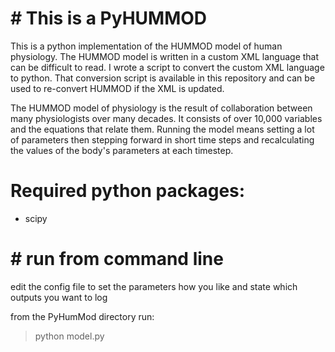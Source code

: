 # # This is a PyHUMMOD
This is a python implementation of the HUMMOD model of human physiology. The HUMMOD model is written in a custom XML language that can be difficult to read. I wrote a script to convert the custom XML language to python. That conversion script is available in this repository and can be used to re-convert HUMMOD if the XML is updated.

The HUMMOD model of physiology is the result of collaboration between many physiologists over many decades. It consists of over 10,000 variables and the equations that relate them. Running the model means setting a lot of parameters then stepping forward in short time steps and recalculating the values of the body's parameters at each timestep.

# Required python packages:
- scipy

# # run from command line

edit the config file to set the parameters how you like and state which outputs you want to log

from the PyHumMod directory run:
> python model.py